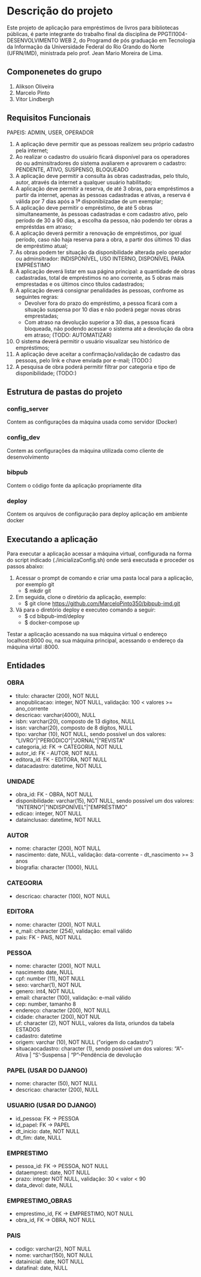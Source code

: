 # Descrição do projeto 
Este projeto de aplicação para empréstimos de livros para bibliotecas públicas, é parte integrante do trabalho final da disciplina de PPGTI1004-DESENVOLVIMENTO WEB 2, do Programd de pós graduação em Tecnologia da Informação da Universidade Federal do Rio Grando do Norte (UFRN/IMD), ministrada pelo prof. Jean Mario Moreira de Lima.

## Componenetes do grupo
1. Alikson Oliveira
2. Marcelo Pinto
3. Vitor Lindbergh

## Requisitos Funcionais
   PAPEIS: ADMIN, USER, OPERADOR
1. A aplicação deve permitir que as pessoas realizem seu próprio cadastro pela internet;
2. Ao realizar o cadastro do usuário ficará disponível para os operadores do ou adminsitradores do sistema avaliarem e aprovarem o cadastro: PENDENTE, ATIVO, SUSPENSO, BLOQUEADO
3. A aplicação deve permitir a consulta às obras cadastradas, pelo título, autor, através da internet a qualquer usuário habilitado;
4. A aplicação deve permitir a reserva, de até 3 obras, para empréstimos a partir da internet, apenas às pessoas cadastradas e ativas, a reserva é válida por 7 dias após a 1ª disponibiizadae de um exemplar;
5. A aplicação deve permitir o empréstimo, de até 5 obras simultaneamente, às pessoas cadastradas e com cadastro ativo, pelo período de 30 a 90 dias, a escolha da pessoa, não podendo ter obras a empréstdas em atraso;
6. A aplicação deverá permitir a renovação de empréstimos, por igual período, caso não haja reserva para a obra, a partir dos últimos 10 dias de empréstimo atual;
7. As obras podem ter situação da disponibilidade alterada pelo operador ou adminsitrador: INDISPONÍVEL, USO INTERNO, DISPONÍVEL PARA EMPRÉSTIMO
8. A aplicação deverá listar em sua página principal: a quantidade de obras cadastradas, total de empréstimos no ano corrente, as 5 obras mais emprestadas e os últimos cinco títulos cadastrados;
9. A aplicação deverá consignar penalidades às pessoas, confrome as seguintes regras:
    * Devolver fora do prazo do empréstimo, a pessoa ficará com a situação suspensa por 10 dias e não poderá pegar novas obras emprestadas; 
    * Com atraso na devolução superior a 30 dias, a pessoa ficará bloqueada, não podendo acessar o sistema até a devolução da obra em atraso; (TODO: AUTOMATIZAR)
10. O sistema deverá permitir o usuário visualizar seu histórico de empréstimos;
11. A aplicação deve aceitar a confirmação/validação de cadastro das pessoas, pelo link e chave enviada por e-mail; (TODO:)
12. A pesquisa de obra poderá permitir filtrar por categoria e tipo de disponibilidade; (TODO:)


## Estrutura de pastas do projeto

### config_server
Contem as configurações da máquina usada como servidor (Docker)

### config_dev
Contem as configurações da máquina utilizada como cliente de desenvolvimento

### bibpub
Contem o código fonte da aplicação propriamente dita

### deploy
Contem os arquivos de configuração para deploy aplicação em ambiente docker


## Executando a aplicação
Para executar a aplicação acessar a máquina virtual, configurada na forma do script indicado (./inicializaConfig.sh) onde será executada e proceder os passos abaixo:
1. Acessar o prompt de comando e criar uma pasta local para a aplicação, por exemplo git
    * $ mkdir git
2. Em seguida, clone o diretório da aplicação, exemplo:
    * $ git clone https://github.com/MarceloPinto350/bibpub-imd.git
3. Vá para o diretório deploy e executeo comando a seguir:
    * $ cd bibpub-imd/deploy
    * $ docker-compose up

Testar a aplicação acessando na sua máquina virtual o endereço localhost:8000 ou, na sua máquina principal, acessando o endereço da máquina virtal <ip>:8000.
 


## Entidades

### OBRA
* titulo: character (200), NOT NULL
* anopublicacao: integer, NOT NULL,  validação: 100 < valores >= ano_corrente
* descricao: varchar(4000), NULL
* isbn: varchar(20), composto de 13 dígitos, NULL
* issn: varchar(20), composto de 8 dígitos, NULL
* tipo: varchar (10), NOT NULL, sendo possível un dos valores: "LIVRO"|"PERIÓDICO"|"JORNAL"|"REVISTA"
* categoria_id: FK -> CATEGORIA, NOT NULL
* autor_id: FK - AUTOR, NOT NULL
* editora_id: FK - EDITORA, NOT NULL
* datacadastro: datetime, NOT NULL

### UNIDADE
* obra_id: FK - OBRA, NOT NULL
* disponibilidade: varchar(15), NOT NULL, sendo possível um dos valores: "INTERNO"|"INDISPONÍVEL"|"EMPRÉSTIMO"
* edicao: integer, NOT NULL
* datainclusao: datetime, NOT NULL

### AUTOR
* nome: character (200), NOT NULL
* nascimento: date, NULL, validação: data-corrente - dt_nascimento >= 3 anos
* biografia: character (1000), NULL

### CATEGORIA
* descricao: character (100), NOT NULL

### EDITORA
* nome: character (200), NOT NULL
* e_mail: character (254), validação: email válido
* pais: FK - PAIS, NOT NULL

### PESSOA
* nome: character (200), NOT NULL
* nascimento date, NULL
* cpf: number (11), NOT NULL
* sexo: varchar(1), NOT NUL
* genero: int4, NOT NULL
* email: character (100), validação: e-mail válido
* cep: number, tamanho 8
* endereço: character (200), NOT NULL
* cidade: character (200), NOT NUL
* uf: character (2), NOT NULL, valores da lista, oriundos da tabela ESTADOS
* cadastro: datetime
* origem: varchar (10), NOT NULL ("origem do cadastro")
* situacaocadastro: character (1), sendo possível um dos valores: “A”-Ativa | “S’-Suspensa | “P”-Pendência de devolução

### PAPEL (USAR DO DJANGO)
* nome: character (50), NOT NULL
* descricao: character (200), NULL

### USUARIO (USAR DO DJANGO)
* id_pessoa: FK -> PESSOA
* id_papel: FK -> PAPEL
* dt_inicio: date, NOT NULL
* dt_fim: date, NULL

### EMPRESTIMO	
* pessoa_id: FK -> PESSOA, NOT NULL
* dataemprest: date, NOT NULL
* prazo: integer NOT NULL, validação: 30 < valor < 90
* data_devol: date, NULL

### EMPRESTIMO_OBRAS
* emprestimo_id, FK -> EMPRESTIMO, NOT NULL
* obra_id, FK -> OBRA, NOT NULL

### PAIS
* codigo: varchar(2), NOT NULL
* nome: varchar(150), NOT NULL
* datainicial: date, NOT NULL
* datafinal: date, NULL